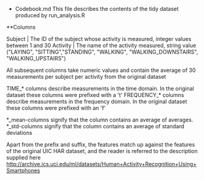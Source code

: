 * Codebook.md
This file describes the contents of the tidy dataset produced by run_analysis.R

**Columns

Subject | The ID of the subject whose activity is measured, integer values between 1 and 30
Activity | The name of the activity measured, string value ("LAYING", "SITTING","STANDING", "WALKING", "WALKING_DOWNSTAIRS", "WALKING_UPSTAIRS")

All subsequent columns take numeric values and contain the average of 30 measurements per subject per activity from the original dataset

TIME_* columns describe measurements in the time domain. In the original dataset these columns were prefixed with a 't'
FREQUENCY_* columns describe measurements in the frequency domain. In the original dataset these columns were prefixed with an 'f'

*_mean-columns signify that the column contains an average of averages.
*_std-columns signify that the column contains an average of standard deviations

Apart from the prefix and suffix, the features match up against the features of the original UIC HAR dataset, and the reader is referred to the description supplied here 
http://archive.ics.uci.edu/ml/datasets/Human+Activity+Recognition+Using+Smartphones